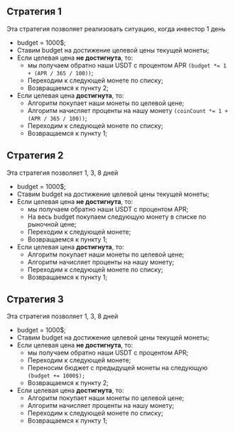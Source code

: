 ## Стратегия 1
Эта стратегия позволяет реализовать ситуацию, когда инвестор 1 день
* budget = 1000$;
* Ставим budget на достижение целевой цены текущей монеты;
* Если целевая цена **не достигнута**, то:
    * мы получаем обратно наши USDT с процентом APR `(budget *= 1 + (APR / 365 / 100))`;
    * Переходим к следующей монете по списку;
    * Возвращаемся к пункту 2;
* Если целевая цена **достигнута**, то:
    * Алгоритм покупает наши монеты по целевой цене;
    * Алгоритм начисляет проценты на нашу монету `(coinCount *= 1 + (APR / 365 / 100))`;
    * Переходим к следующей монете по списку;
    * Возвращаемся к пункту 1;



## Стратегия 2
Эта стратегия позволяет 1, 3, 8 дней
* budget = 1000$;
* Ставим budget на достижение целевой цены текущей монеты;
* Если целевая цена **не достигнута**, то:
    * мы получаем обратно наши USDT с процентом APR;
    * На весь budget покупаем следующую монету в списке по рыночной цене;
    * Переходим к следующей монете;
    * Возвращаемся к пункту 1;
* Если целевая цена **достигнута**, то:
    * Алгоритм покупает наши монеты по целевой цене;
    * Алгоритм начисляет проценты на нашу монету;
    * Переходим к следующей монете по списку;
    * Возвращаемся к пункту 1;

## Стратегия 3
Эта стратегия позволяет 1, 3, 8 дней
* budget = 1000$;
* Ставим budget на достижение целевой цены текущей монеты;
* Если целевая цена **не достигнута**, то:
    * мы получаем обратно наши USDT с процентом APR;
    * Переходим к следующей монете;
    * Переносим бюджет с предыдущей монеты на следующую `(budget += 1000$);`
    * Возвращаемся к пункту 2;
* Если целевая цена **достигнута**, то:
    * Алгоритм покупает наши монеты по целевой цене;
    * Алгоритм начисляет проценты на нашу монету;
    * Переходим к следующей монете по списку;
    * Возвращаемся к пункту 1;